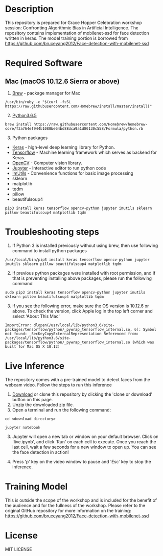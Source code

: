 # Description
This repository is prepared for Grace Hopper Celebration workshop session: Confronting Algorithmic Bias in Artificial Intelligence. The repository contains implementation of mobilenet-ssd for face detection written in keras. The model training portion is borrowed from https://github.com/bruceyang2012/Face-detection-with-mobilenet-ssd

# Required Software
## Mac (macOS 10.12.6 Sierra or above)
1. [Brew](https://brew.sh) - package manager for Mac

`/usr/bin/ruby -e "$(curl -fsSL https://raw.githubusercontent.com/Homebrew/install/master/install)"`

2. [Python3.6.5](https://www.python.org/download/releases/3.0)

`brew install https://raw.githubusercontent.com/Homebrew/homebrew-core/f2a764ef944b1080be64bd88dca9a1d80130c558/Formula/python.rb`

3. Python packages
* [Keras](https://keras.io) - high-level deep learning library for Python.
* [Tensorflow](https://www.tensorflow.org) - Machine learning framework which serves as backend for Keras.
* [OpenCV](https://opencv.org) - Computer vision library.
* [Jupyter](http://jupyter.org) - Interactive editor to run python code
* [ImUtils](https://github.com/jrosebr1/imutils) - Convenience functions for basic image processing
* sklearn
* matplotlib
* tqdm
* pillow
* beautifulsoup4

`pip3 install keras tensorflow opencv-python jupyter imutils sklearn pillow beautifulsoup4 matplotlib tqdm`

# Troubleshooting steps
1. If Python 3 is installed previously without using brew, then use following command to install python packages

`/usr/local/bin/pip3 install keras tensorflow opencv-python jupyter imutils sklearn pillow beautifulsoup4 matplotlib tqdm`

2. If previous python packages were installed with root permission, and if that is preventing installing above packages, please run the following command

`sudo pip3 install keras tensorflow opencv-python jupyter imutils sklearn pillow beautifulsoup4 matplotlib tqdm`

3. If you see the following error, make sure the OS version is 10.12.6 or above. To check the version, click Apple log in the top left corner and select 'About This Mac'

`ImportError: dlopen(/usr/local/lib/python3.6/site-packages/tensorflow/python/_pywrap_tensorflow_internal.so, 6): Symbol not found: _SecKeyCopyExternalRepresentation
  Referenced from: /usr/local/lib/python3.6/site-packages/tensorflow/python/_pywrap_tensorflow_internal.so (which was built for Mac OS X 10.12)`

# Live Inference
The repository comes with a pre-trained model to detect faces from the webcam video. Follow the steps to run this inference 

1. [Download](https://github.com/vinay-h/ghc-face-detection/archive/master.zip) or clone this repository by clicking the 'clone or download' button on this page. 
2. Unzip the downloaded zip file.
2. Open a terminal and run the following command:

`cd <download directory>`

`jupyter notebook`

3. Jupyter will open a new tab or window on your default browser. Click on 'live.ipynb', and click 'Run' on each cell to execute. Once you reach the last cell, wait a few seconds for a new window to open up. You can see the face detection in action!

4. Press 'p' key on the video window to pause and 'Esc' key to stop the inference.

# Training Model
This is outside the scope of the workshop and is included for the benefit of the audience and for the fullness of the workshop. Please refer to the original GitHub repository for more information on the training: https://github.com/bruceyang2012/Face-detection-with-mobilenet-ssd

# License
MIT LICENSE
